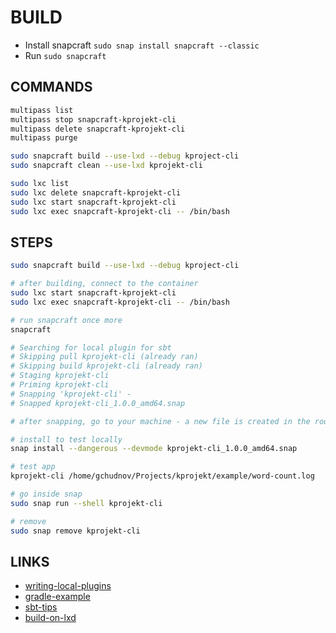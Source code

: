 # BUILD

- Install snapcraft `sudo snap install snapcraft --classic`
- Run `sudo snapcraft`

## COMMANDS

```bash
multipass list
multipass stop snapcraft-kprojekt-cli
multipass delete snapcraft-kprojekt-cli
multipass purge

sudo snapcraft build --use-lxd --debug kproject-cli
sudo snapcraft clean --use-lxd kprojekt-cli

sudo lxc list
sudo lxc delete snapcraft-kprojekt-cli
sudo lxc start snapcraft-kprojekt-cli
sudo lxc exec snapcraft-kprojekt-cli -- /bin/bash

```

## STEPS

```bash
sudo snapcraft build --use-lxd --debug kproject-cli

# after building, connect to the container
sudo lxc start snapcraft-kprojekt-cli
sudo lxc exec snapcraft-kprojekt-cli -- /bin/bash

# run snapcraft once more
snapcraft

# Searching for local plugin for sbt
# Skipping pull kprojekt-cli (already ran)
# Skipping build kprojekt-cli (already ran)
# Staging kprojekt-cli 
# Priming kprojekt-cli 
# Snapping 'kprojekt-cli' - 
# Snapped kprojekt-cli_1.0.0_amd64.snap

# after snapping, go to your machine - a new file is created in the root directory `kprojekt-cli_1.0.0_amd64.snap`

# install to test locally
snap install --dangerous --devmode kprojekt-cli_1.0.0_amd64.snap

# test app
kprojekt-cli /home/gchudnov/Projects/kprojekt/example/word-count.log

# go inside snap
sudo snap run --shell kprojekt-cli

# remove
sudo snap remove kprojekt-cli

```

## LINKS

- [writing-local-plugins](https://snapcraft.io/docs/writing-local-plugins)
- [gradle-example](https://github.com/snapcore/snapcraft/blob/master/snapcraft/plugins/gradle.py)
- [sbt-tips](https://kubuszok.com/2018/sbt-tips-and-tricks/)
- [build-on-lxd](https://snapcraft.io/docs/build-on-lxd)
